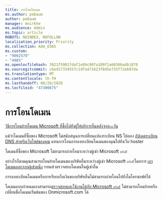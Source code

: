 ```yaml
---
title: การโอนโดเมน
ms.author: pebaum
author: pebaum
manager: mnirkhe
ms.audience: Admin
ms.topic: article
ROBOTS: NOINDEX, NOFOLLOW
localization_priority: Priority
ms.collection: Adm_O365
ms.custom:
- "9002570"
- "4985"
ms.openlocfilehash: f021f5981fdaf1e99c98fa109f1a6030badb1870
ms.sourcegitcommit: cbed17334557c1dfa471623f8d5e735f72e697da
ms.translationtype: MT
ms.contentlocale: th-TH
ms.lasthandoff: 08/28/2020
ms.locfileid: "47300675"
---
```

# <a name="domain-transfers"></a>การโอนโดเมน

[วิธีการโอนย้ายโดเมน Microsoft ที่ซื้อไปยังผู้ให้บริการอื่นหลังจาก๖๐วัน](https://docs.microsoft.com/microsoft-365/admin/get-help-with-domains/transfer-a-domain-from-microsoft-to-another-host)

แม้ว่าโดเมนที่ซื้อของ Microsoft ไม่สนับสนุนการเปลี่ยนแปลงระเบียน NS ให้ลอง [อัปเดตระเบียน DNS สำหรับเว็บไซต์ของคุณ](https://docs.microsoft.com/microsoft-365/admin/dns/update-dns-records-to-retain-current-hosting-provider?view=o365-worldwide) แทนการโอนการลงทะเบียนโดเมนของคุณไปยังเว็บ hoster

โดเมนที่ซื้อของ Microsoft ไม่สามารถถ่ายโอนระหว่างผู้เช่า Microsoft ๓๖๕

อย่างไรก็ตามคุณสามารถโอนย้ายโดเมนของบริษัทอื่นระหว่างผู้เช่า Microsoft ๓๖๕โดยการ [เอาโดเมนออกจากผู้เช่าหนึ่ง](https://docs.microsoft.com/microsoft-365/admin/get-help-with-domains/remove-a-domain?view=o365-worldwide) รายแล้วตรวจสอบโดเมนในผู้เช่าอื่น

การลงทะเบียนโดเมนหรือการเรียกเก็บเงินของบริษัทอื่นไม่สามารถถ่ายโอนไปยังไมโครซอฟท์ได้

โดเมนแบบกำหนดเองสามารถ[ตรวจสอบและใช้งานได้กับ Microsoft ๓๖๕](https://docs.microsoft.com/microsoft-365/admin/setup/add-domain?view=o365-worldwide) ไม่สามารถโอนย้ายหรือเปลี่ยนชื่อโดเมนเริ่มต้นของ Onmicrosoft.com ได้
